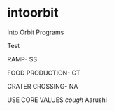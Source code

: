 # intoorbit
Into Orbit Programs

Test

RAMP- SS

FOOD PRODUCTION- GT

CRATER CROSSING- NA

USE CORE VALUES *cough* Aarushi

